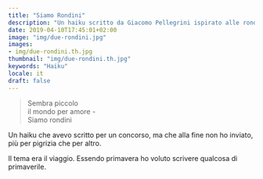 ```yaml
---
title: "Siamo Rondini"
description: "Un haiku scritto da Giacomo Pellegrini ispirato alle rondini in primavera"
date: 2019-04-10T17:45:01+02:00
image: "img/due-rondini.jpg"
images:
- img/due-rondini.th.jpg
thumbnail: "img/due-rondini.th.jpg"
keywords: "Haiku"
locale: it
draft: false
---
```

>Sembra piccolo  
>il mondo per amore -  
>Siamo rondini
<!--more-->

Un haiku che avevo scritto per un concorso, ma che alla fine non ho inviato, più per pigrizia che per altro.

Il tema era il viaggio. Essendo primavera ho voluto scrivere qualcosa di primaverile.